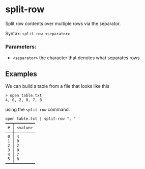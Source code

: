 # split-row

Split row contents over multiple rows via the separator.

Syntax: `split-row <separator>`

### Parameters:
* `<separator>` the character that denotes what separates rows

## Examples

We can build a table from a file that looks like this

```shell
> open table.txt
4, 0, 2, 0, 7, 8

```

using the `split-row` command.

```shell
open table.txt | split-row ", "
━━━┯━━━━━━━━━
 # │ <value>
───┼─────────
 0 │ 4
 1 │ 0
 2 │ 2
 3 │ 0
 4 │ 7
 5 │ 8
━━━┷━━━━━━━━━
```